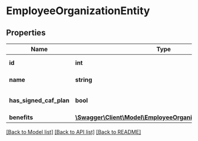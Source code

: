 # EmployeeOrganizationEntity

## Properties
Name | Type | Description | Notes
------------ | ------------- | ------------- | -------------
**id** | **int** | Organization ID | [default to 1]
**name** | **string** | Organization Name | [default to 'CompuGlobalHyperMegaNet']
**has_signed_caf_plan** | **bool** | Organization has signed caf plan | 
**benefits** | [**\Swagger\Client\Model\EmployeeOrganizationBenefitEntity[]**](EmployeeOrganizationBenefitEntity.md) |  | [optional] 

[[Back to Model list]](../README.md#documentation-for-models) [[Back to API list]](../README.md#documentation-for-api-endpoints) [[Back to README]](../README.md)


